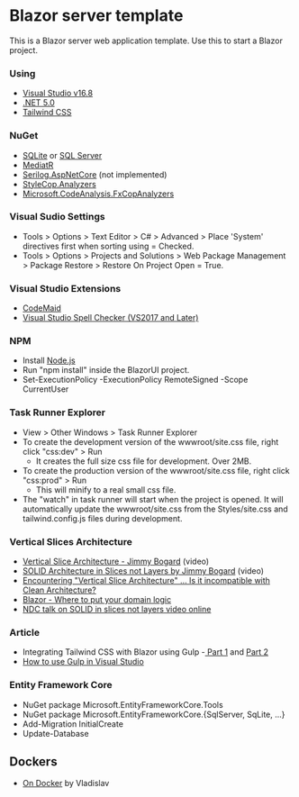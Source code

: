# Blazor server template

This is a Blazor server web application template.  Use this to start a Blazor project.

### Using

- [Visual Studio v16.8](https://visualstudio.microsoft.com/vs/preview)
- [.NET 5.0](https://dotnet.microsoft.com/download/dotnet/5.0)
- [Tailwind CSS](https://www.tailwindcss.com)

### NuGet

- [SQLite](https://www.nuget.org/packages/Microsoft.EntityFrameworkCore.Sqlite) or [SQL Server](https://www.nuget.org/packages/Microsoft.EntityFrameworkCore.SqlServer)
- [MediatR](https://www.nuget.org/packages/MediatR/)
- [Serilog.AspNetCore](https://www.nuget.org/packages/Serilog.AspNetCore) (not implemented)
- [StyleCop.Analyzers](https://www.nuget.org/packages/StyleCop.Analyzers)
- [Microsoft.CodeAnalysis.FxCopAnalyzers](https://www.nuget.org/packages/Microsoft.CodeAnalysis.FxCopAnalyzers)

### Visual Sudio Settings

- Tools > Options > Text Editor > C# > Advanced > Place 'System' directives first when sorting using = Checked.
- Tools > Options > Projects and Solutions > Web Package Management > Package Restore > Restore On Project Open = True.

### Visual Studio Extensions

- [CodeMaid](https://marketplace.visualstudio.com/items?itemName=SteveCadwallader.CodeMaid)
- [Visual Studio Spell Checker (VS2017 and Later)](https://marketplace.visualstudio.com/items?itemName=EWoodruff.VisualStudioSpellCheckerVS2017andLater)

### NPM

- Install [Node.js](https://nodejs.org)
- Run "npm install" inside the BlazorUI project.
- Set-ExecutionPolicy -ExecutionPolicy RemoteSigned -Scope CurrentUser

### Task Runner Explorer

- View > Other Windows > Task Runner Explorer
- To create the development version of the wwwroot/site.css file, right click "css:dev" > Run
  - It creates the full size css file for development.  Over 2MB.
- To create the production version of the wwwroot/site.css file, right click "css:prod" > Run
  - This will minify to a real small css file.
- The "watch" in task runner will start when the project is opened.  It will automatically update
  the wwwroot/site.css from the Styles/site.css and tailwind.config.js files during development.

### Vertical Slices Architecture

- [Vertical Slice Architecture - Jimmy Bogard](https://www.youtube.com/watch?v=SUiWfhAhgQw&lc=UgxKn5DIimiDXq1MWqB4AaABAg) (video)
- [SOLID Architecture in Slices not Layers by Jimmy Bogard](https://www.youtube.com/watch?v=wTd-VcJCs_M) (video)
- [Encountering "Vertical Slice Architecture" ... Is it incompatible with Clean Architecture?](https://jeremiahflaga.github.io/2019/05/20/vertical-slice-architecture-is-it-incompatible-with-clean-architecture)
- [Blazor - Where to put your domain logic](https://jonhilton.net/blazor-architecture/)
- [NDC talk on SOLID in slices not layers video online](https://lostechies.com/jimmybogard/2015/07/02/ndc-talk-on-solid-in-slices-not-layers-video-online)

### Article

- Integrating Tailwind CSS with Blazor using Gulp -[ Part 1](https://chrissainty.com/integrating-tailwind-css-with-blazor-using-gulp-part-1)
  and [Part 2](https://chrissainty.com/integrating-tailwind-css-with-blazor-using-gulp-part-2)
- [How to use Gulp in Visual Studio](https://www.davepaquette.com/archive/2014/10/08/how-to-use-gulp-in-visual-studio.aspx)

### Entity Framework Core

- NuGet package Microsoft.EntityFrameworkCore.Tools
- NuGet package Microsoft.EntityFrameworkCore.{SqlServer, SqLite, ...}
- Add-Migration InitialCreate
- Update-Database

## Dockers
- [On Docker](https://vsupalov.com/docker) by Vladislav
